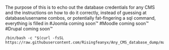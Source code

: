 
The purpose of this is to echo out the database credentials for any CMS and the instructions on how to do it correctly, instead of guessing at database/username combos, or potentially fat-fingering a sql command, everything is filled in
	#Joomla coming soon™
	#Moodle coming soon™
	#Drupal coming soon™ 


```
/bin/bash -c "$(curl -fsSL  https://raw.githubusercontent.com/Risingfeanyx/Any_CMS_database_dump/master/main.sh)"
```
